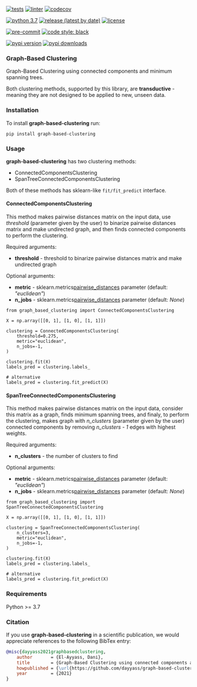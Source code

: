 [![tests](https://github.com/dayyass/graph-based-clustering/actions/workflows/tests.yml/badge.svg)](https://github.com/dayyass/graph-based-clustering/actions/workflows/tests.yml)
[![linter](https://github.com/dayyass/graph-based-clustering/actions/workflows/linter.yml/badge.svg)](https://github.com/dayyass/graph-based-clustering/actions/workflows/linter.yml)
[![codecov](https://codecov.io/gh/dayyass/graph-based-clustering/branch/main/graph/badge.svg?token=ZVR4C5SRON)](https://codecov.io/gh/dayyass/graph-based-clustering)

[![python 3.7](https://img.shields.io/badge/python-3.7-blue.svg)](https://github.com/dayyass/graph-based-clustering#requirements)
[![release (latest by date)](https://img.shields.io/github/v/release/dayyass/graph-based-clustering)](https://github.com/dayyass/graph-based-clustering/releases/latest)
[![license](https://img.shields.io/github/license/dayyass/graph-based-clustering?color=blue)](https://github.com/dayyass/graph-based-clustering/blob/main/LICENSE)

[![pre-commit](https://img.shields.io/badge/pre--commit-enabled-black)](https://github.com/dayyass/graph-based-clustering/blob/main/.pre-commit-config.yaml)
[![code style: black](https://img.shields.io/badge/code%20style-black-000000.svg)](https://github.com/psf/black)

[![pypi version](https://img.shields.io/pypi/v/graph-based-clustering)](https://pypi.org/project/graph-based-clustering)
[![pypi downloads](https://img.shields.io/pypi/dm/graph-based-clustering)](https://pypi.org/project/graph-based-clustering)

### Graph-Based Clustering

Graph-Based Clustering using connected components and minimum spanning trees.

Both clustering methods, supported by this library, are **transductive** - meaning they are not designed to be applied to new, unseen data.

### Installation

To install **graph-based-clustering** run:
```
pip install graph-based-clustering
```

### Usage

**graph-based-clustering** has two clustering methods:
- ConnectedComponentsClustering
- SpanTreeConnectedComponentsClustering

Both of these methods has sklearn-like `fit/fit_predict` interface.

#### ConnectedComponentsClustering

This method makes pairwise distances matrix on the input data, use *threshold* (parameter given by the user) to binarize pairwise distances matrix and make undirected graph, and then finds connected components to perform the clustering.

Required arguments:
- **threshold** - threshold to binarize pairwise distances matrix and make undirected graph

Optional arguments:
- **metric** - sklearn.metrics[pairwise_distances](https://scikit-learn.org/stable/modules/generated/sklearn.metrics.pairwise_distances.html) parameter (default: *"euclidean"*)
- **n_jobs** - sklearn.metrics[pairwise_distances](https://scikit-learn.org/stable/modules/generated/sklearn.metrics.pairwise_distances.html) parameter (default: *None*)

```python3
from graph_based_clustering import ConnectedComponentsClustering

X = np.array([[0, 1], [1, 0], [1, 1]])

clustering = ConnectedComponentsClustering(
    threshold=0.275,
    metric="euclidean",
    n_jobs=-1,
)

clustering.fit(X)
labels_pred = clustering.labels_

# alternative
labels_pred = clustering.fit_predict(X)
```

#### SpanTreeConnectedComponentsClustering

This method makes pairwise distances matrix on the input data, consider this matrix as a graph, finds minimum spanning trees, and finaly, to perform the clustering, makes graph with *n_clusters* (parameter given by the user) connected components by removing *n_clusters - 1* edges with highest weights.

Required arguments:
- **n_clusters** - the number of clusters to find

Optional arguments:
- **metric** - sklearn.metrics[pairwise_distances](https://scikit-learn.org/stable/modules/generated/sklearn.metrics.pairwise_distances.html) parameter (default: *"euclidean"*)
- **n_jobs** - sklearn.metrics[pairwise_distances](https://scikit-learn.org/stable/modules/generated/sklearn.metrics.pairwise_distances.html) parameter (default: *None*)

```python3
from graph_based_clustering import SpanTreeConnectedComponentsClustering

X = np.array([[0, 1], [1, 0], [1, 1]])

clustering = SpanTreeConnectedComponentsClustering(
    n_clusters=3,
    metric="euclidean",
    n_jobs=-1,
)

clustering.fit(X)
labels_pred = clustering.labels_

# alternative
labels_pred = clustering.fit_predict(X)
```

### Requirements
Python >= 3.7

### Citation
If you use **graph-based-clustering** in a scientific publication, we would appreciate references to the following BibTex entry:
```bibtex
@misc{dayyass2021graphbasedclustering,
    author       = {El-Ayyass, Dani},
    title        = {Graph-Based Clustering using connected components and spanning trees},
    howpublished = {\url{https://github.com/dayyass/graph-based-clustering}},
    year         = {2021}
}
```
